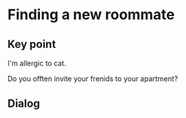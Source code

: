 # Finding a new roommate

## Key point

I'm allergic to cat.

Do you offten invite your frenids to your apartment?

## Dialog

